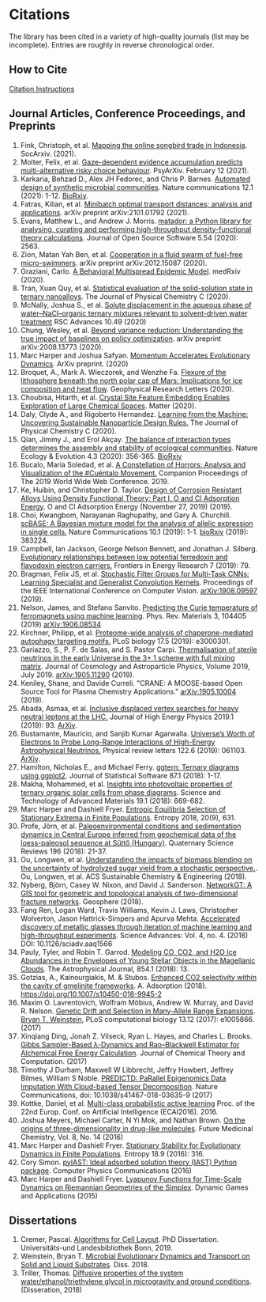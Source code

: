 # Citations

The library has been cited in a variety of high-quality journals (list may be incomplete). Entries are roughly in reverse chronological order.


## How to Cite

[Citation Instructions](CITATION.md)


## Journal Articles, Conference Proceedings, and Preprints
1. Fink, Christoph, et al. [Mapping the online songbird trade in Indonesia](https://osf.io/preprints/socarxiv/mxkgq/). SocArxiv. (2021).
1. Molter, Felix, et al. [Gaze-dependent evidence accumulation predicts multi-alternative risky choice behaviour](https://psyarxiv.com/x6nbf/download/?format=pdf). PsyArXiv. February 12 (2021).
1. Karkaria, Behzad D., Alex JH Fedorec, and Chris P. Barnes. [Automated design of synthetic microbial communities](https://www.nature.com/articles/s41467-020-20756-2). Nature communications 12.1 (2021): 1-12. [BioRxiv](https://www.biorxiv.org/content/10.1101/2020.06.30.180281v1.abstract).
1. Fatras, Kilian, et al. [Minibatch optimal transport distances; analysis and applications](https://arxiv.org/abs/2101.01792). arXiv preprint arXiv:2101.01792 (2021).
1. Evans, Matthew L., and Andrew J. Morris. [matador: a Python library for analysing, curating and performing high-throughput density-functional theory calculations](https://joss.theoj.org/papers/10.21105/joss.02563.pdf). Journal of Open Source Software 5.54 (2020): 2563.
1. Zion, Matan Yah Ben, et al. [Cooperation in a fluid swarm of fuel-free micro-swimmers](https://arxiv.org/abs/2012.15087). arXiv preprint arXiv:2012.15087 (2020).
1. Graziani, Carlo. [A Behavioral Multispread Epidemic Model](https://www.medrxiv.org/content/10.1101/2020.08.24.20181107v1.abstract). medRxiv (2020).
1. Tran, Xuan Quy, et al. [Statistical evaluation of the solid-solution state in ternary nanoalloys](https://pubs.acs.org/doi/abs/10.1021/acs.jpcc.0c06813). The Journal of Physical Chemistry C (2020).
1. McNally, Joshua S., et al. [Solute displacement in the aqueous phase of water–NaCl–organic ternary mixtures relevant to solvent-driven water treatment](https://pubs.rsc.org/en/content/articlelanding/2020/RA/D0RA06361D) RSC Advances 10.49 (2020)
1. Chung, Wesley, et al. [Beyond variance reduction: Understanding the true impact of baselines on policy optimization](https://arxiv.org/abs/2008.13773). arXiv preprint arXiv:2008.13773 (2020).
1. Marc Harper and Joshua Safyan. [Momentum Accelerates Evolutionary Dynamics](https://arxiv.org/abs/2007.02449). ArXiv preprint. (2020)
1. Broquet, A., Mark A. Wieczorek, and Wenzhe Fa. [Flexure of the lithosphere beneath the north polar cap of Mars: Implications for ice composition and heat flow](https://agupubs.onlinelibrary.wiley.com/doi/epdf/10.1029/2019GL086746). Geophysical Research Letters (2020).
1. Choubisa, Hitarth, et al. [Crystal Site Feature Embedding Enables Exploration of Large Chemical Spaces](https://www.sciencedirect.com/science/article/pii/S2590238520301879). Matter (2020).
1. Daly, Clyde A., and Rigoberto Hernandez. [Learning from the Machine: Uncovering Sustainable Nanoparticle Design Rules.](https://pubs.acs.org/doi/abs/10.1021/acs.jpcc.0c01195) The Journal of Physical Chemistry C (2020).
1. Qian, Jimmy J., and Erol Akçay. [The balance of interaction types determines the assembly and stability of ecological communities](https://www.nature.com/articles/s41559-020-1121-x). Nature Ecology & Evolution 4.3 (2020): 356-365. [BioRxiv](https://www.biorxiv.org/content/10.1101/643478v1.full)
1. Bucalo, Maria Soledad, et al. [A Constellation of Horrors: Analysis and Visualization of the #Cuéntalo Movement.](https://dl.acm.org/doi/abs/10.1145/3308560.3316459) Companion Proceedings of The 2019 World Wide Web Conference. 2019.
1. Ke, Huibin, and Christopher D. Taylor. [Design of Corrosion Resistant Alloys Using Density Functional Theory: Part I. O and Cl Adsorption Energy](https://papers.ssrn.com/sol3/papers.cfm?abstract_id=3491237). O and Cl Adsorption Energy (November 27, 2019) (2019).
1. Choi, Kwangbom, Narayanan Raghupathy, and Gary A. Churchill. [scBASE: A Bayesian mixture model for the analysis of allelic expression in single cells.](https://www.nature.com/articles/s41467-019-13099-0) Nature Communications 10.1 (2019): 1-1. [bioRxiv](https://www.biorxiv.org/content/10.1101/383224v3.full) (2019): 383224.
1. Campbell, Ian Jackson, George Nelson Bennett, and Jonathan J. Silberg. [Evolutionary relationships between low potential ferredoxin and flavodoxin electron carriers.](https://www.frontiersin.org/articles/10.3389/fenrg.2019.00079/full) Frontiers in Energy Research 7 (2019): 79.
1. Bragman, Felix JS, et al. [Stochastic Filter Groups for Multi-Task CNNs: Learning Specialist and Generalist Convolution Kernels](http://openaccess.thecvf.com/content_ICCV_2019/html/Bragman_Stochastic_Filter_Groups_for_Multi-Task_CNNs_Learning_Specialist_and_Generalist_ICCV_2019_paper.html). Proceedings of the IEEE International Conference on Computer Vision. [arXiv:1908.09597](https://arxiv.org/abs/1908.09597) (2019).
1. Nelson, James, and Stefano Sanvito. [Predicting the Curie temperature of ferromagnets using machine learning](https://journals.aps.org/prmaterials/abstract/10.1103/PhysRevMaterials.3.104405). Phys. Rev. Materials 3, 104405 (2019) [arXiv:1906.08534](https://arxiv.org/abs/1906.08534)
1. Kirchner, Philipp, et al. [Proteome-wide analysis of chaperone-mediated autophagy targeting motifs.](https://journals.plos.org/plosbiology/article?id=10.1371/journal.pbio.3000301) PLoS biology 17.5 (2019): e3000301.
1. Gariazzo, S., P. F. de Salas, and S. Pastor Carpi. [Thermalisation of sterile neutrinos in the early Universe in the 3+ 1 scheme with full mixing matrix](https://iopscience.iop.org/article/10.1088/1475-7516/2019/07/014).  Journal of Cosmology and Astroparticle Physics, Volume 2019, July 2019. [arXiv:1905.11290](https://arxiv.org/abs/1905.11290) (2019).
1. Keniley, Shane, and Davide Curreli. "CRANE: A MOOSE-based Open Source Tool for Plasma Chemistry Applications." [arXiv:1905.10004](https://arxiv.org/abs/1905.10004) (2019).
1. Abada, Asmaa, et al. [Inclusive displaced vertex searches for heavy neutral leptons at the LHC.](https://link.springer.com/article/10.1007/JHEP01(2019)093) Journal of High Energy Physics 2019.1 (2019): 93. [ArXiv](https://arxiv.org/abs/1807.10024).
1. Bustamante, Mauricio, and Sanjib Kumar Agarwalla. [Universe’s Worth of Electrons to Probe Long-Range Interactions of High-Energy Astrophysical Neutrinos.](https://journals.aps.org/prl/abstract/10.1103/PhysRevLett.122.061103) Physical review letters 122.6 (2019): 061103. [ArXiv](https://arxiv.org/abs/1808.02042).
1. Hamilton, Nicholas E., and Michael Ferry. [ggtern: Ternary diagrams using ggplot2](https://www.jstatsoft.org/article/view/v087c03). Journal of Statistical Software 87.1 (2018): 1-17.
1. Makha, Mohammed, et al. [Insights into photovoltaic properties of ternary organic solar cells from phase diagrams](https://www.tandfonline.com/doi/abs/10.1080/14686996.2018.1509275).  Science and Technology of Advanced Materials 19.1 (2018): 669-682.
1. Marc Harper and Dashiell Fryer. [Entropic Equilibria Selection of Stationary Extrema in Finite Populations](https://doi.org/10.3390/e20090631).  Entropy 2018, 20(9), 631.
1. Profe, Jörn, et al. [Paleoenvironmental conditions and sedimentation dynamics in Central Europe inferred from geochemical data of the loess-paleosol sequence at Süttő (Hungary)](https://www.sciencedirect.com/science/article/pii/S027737911730834X).  Quaternary Science Reviews 196 (2018): 21-37.
1. Ou, Longwen, et al. [Understanding the impacts of biomass blending on the uncertainty of hydrolyzed sugar yield from a stochastic perspective.](https://pubs.acs.org/doi/full/10.1021/acssuschemeng.8b02150#showReferences). Ou, Longwen, et al. ACS Sustainable Chemistry & Engineering (2018).
1. Nyberg, Björn, Casey W. Nixon, and David J. Sanderson. [NetworkGT: A GIS tool for geometric and topological analysis of two-dimensional fracture networks](https://pubs.geoscienceworld.org/gsa/geosphere/article/14/4/1618/531129/networkgt-a-gis-tool-for-geometric-and-topological).  Geosphere (2018).
1. Fang Ren, Logan Ward, Travis Williams, Kevin J. Laws, Christopher Wolverton, Jason Hattrick-Simpers and Apurva Mehta. [Accelerated discovery of metallic glasses through iteration of machine learning and high-throughput experiments](http://advances.sciencemag.org/content/4/4/eaaq1566.full).  Science Advances: Vol. 4, no. 4. (2018) DOI: 10.1126/sciadv.aaq1566
1. Pauly, Tyler, and Robin T. Garrod. [Modeling CO, CO2, and H2O Ice Abundances in the Envelopes of Young Stellar Objects in the Magellanic Clouds](http://iopscience.iop.org/article/10.3847/1538-4357/aaa96a/meta). The Astrophysical Journal, 854.1 (2018): 13.
1. Gotzias, A., Kainourgiakis, M. & Stubos. [Enhanced CO2 selectivity within the cavity of gmelinite frameworks](https://link.springer.com/article/10.1007%2Fs10450-018-9945-2). A. Adsorption (2018). https://doi.org/10.1007/s10450-018-9945-2
1. Maxim O. Lavrentovich, Wolfram Möbius, Andrew W. Murray, and David R. Nelson. [Genetic Drift and Selection in Many-Allele Range Expansions](http://journals.plos.org/ploscompbiol/article?id=10.1371/journal.pcbi.1005866). [Bryan T. Weinstein](https://github.com/btweinstein),  PLoS computational biology 13.12 (2017): e1005866. (2017)
1. Xinqiang Ding, Jonah Z. Vilseck, Ryan L. Hayes, and Charles L. Brooks. [Gibbs Sampler-Based λ-Dynamics and Rao–Blackwell Estimator for Alchemical Free Energy Calculation](http://pubs.acs.org/doi/abs/10.1021/acs.jctc.7b00204?src=recsys&journalCode=jctcce). Journal of Chemical Theory and Computation. (2017)
1. Timothy J Durham, Maxwell W Libbrecht, Jeffry Howbert, Jeffrey Bilmes, William S Noble. [PREDICTD: PaRallel Epigenomics Data Imputation With Cloud-based Tensor Decomposition](http://biorxiv.org/content/early/2017/04/04/123927).  Nature Communications, doi: 10.1038/s41467-018-03635-9 (2017)
1. Kottke, Daniel, et al. [Multi-class probabilistic active learning](http://ebooks.iospress.nl/publication/44803) Proc. of the 22nd Europ. Conf. on Artificial Intelligence (ECAI2016). 2016.
1. Joshua Meyers, Michael Carter, N Yi Mok, and Nathan Brown. [On the origins of three-dimensionality in drug-like molecules](http://www.future-science.com/doi/full/10.4155/fmc-2016-0095).  Future Medicinal Chemistry, Vol. 8, No. 14 (2016)
1. Marc Harper and Dashiell Fryer. [Stationary Stability for Evolutionary Dynamics in Finite Populations](http://www.mdpi.com/1099-4300/18/9/316/htm).  Entropy 18.9 (2016): 316.
1. Cory Simon. [pyIAST: Ideal adsorbed solution theory (IAST) Python package](http://www.sciencedirect.com/science/article/pii/S0010465515004403). Computer Physics Communications (2016)
1. Marc Harper and Dashiell Fryer. [Lyapunov Functions for Time-Scale Dynamics on Riemannian Geometries of the Simplex](https://link.springer.com/article/10.1007/s13235-014-0124-0). Dynamic Games and Applications (2015)

## Dissertations
1. Cremer, Pascal. [Algorithms for Cell Layout](http://hss.ulb.uni-bonn.de/2019/5428/5428.pdf). PhD Dissertation. Universitäts-und Landesbibliothek Bonn, 2019.
1. Weinstein, Bryan T. [Microbial Evolutionary Dynamics and Transport on Solid and Liquid Substrates](https://dash.harvard.edu/handle/1/40050028). Diss. 2018.
1. Triller, Thomas. [Diffusive properties of the system water/ethanol/triethylene glycol in microgravity and ground conditions](https://d-nb.info/1168324432/34). (Disseration, 2018) 

